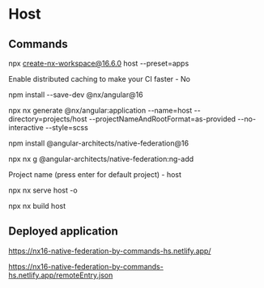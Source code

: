 # Host

## Commands

npx create-nx-workspace@16.6.0 host --preset=apps

Enable distributed caching to make your CI faster - No

npm install --save-dev @nx/angular@16

npx nx generate @nx/angular:application --name=host --directory=projects/host --projectNameAndRootFormat=as-provided --no-interactive --style=scss

npm install @angular-architects/native-federation@16

npx nx g @angular-architects/native-federation:ng-add

Project name (press enter for default project) - host

npx nx serve host -o

npx nx build host

## Deployed application

https://nx16-native-federation-by-commands-hs.netlify.app/

https://nx16-native-federation-by-commands-hs.netlify.app/remoteEntry.json
